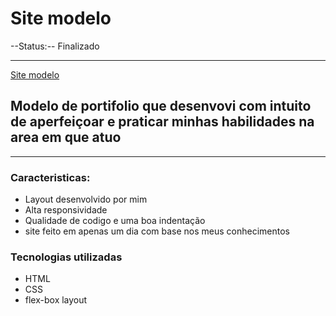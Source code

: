 
# Site modelo 
--Status:-- Finalizado
 *** 
 [Site modelo](https://rebecasguerri.github.io/Site-modelo/)
 ##  Modelo de portifolio que desenvovi com intuito de aperfeiçoar e praticar minhas habilidades na area em que atuo 
 ***
 ### Caracteristicas:
 - Layout desenvolvido por mim
 - Alta responsividade
 - Qualidade de codigo e uma boa indentação 
 - site feito em apenas um dia com base nos meus conhecimentos
 ### Tecnologias utilizadas
 - HTML
 - CSS
 - flex-box layout
 

